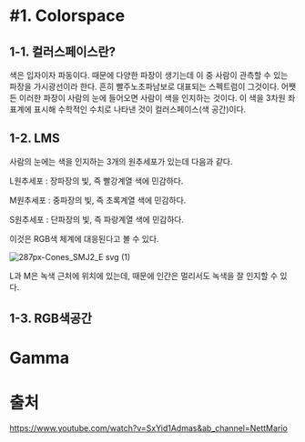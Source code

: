 #1. Colorspace
============
1-1. 컬러스페이스란?
-------------
색은 입자이자 파동이다. 때문에 다양한 파장이 생기는데 이 중 사람이 관측할 수 있는 파장을 가시광선이라 한다. 흔히 빨주노초파남보로 대표되는 스펙트럼이 그것이다. 어쨋든 이러한 파장이 사람의 눈에 들어오면 사람이 색을 인지하는 것이다. 이 색을 3차원 좌표계에 표시해 수학적인 수치로 나타낸 것이 컬러스페이스(색 공간)이다.

1-2. LMS
-------
사람의 눈에는 색을 인지하는 3개의 원추세포가 있는데 다음과 같다.

L원추세포 : 장파장의 빛, 즉 빨강계열 색에 민감하다.

M원추세포 : 중파장의 빛, 즉 초록계열 색에 민감하다.

S원추세포 : 단파장의 빛, 즉 파랑계열 색에 민감하다. 

이것은 RGB색 체계에 대응된다고 볼 수 있다.

![287px-Cones_SMJ2_E svg (1)](https://user-images.githubusercontent.com/71221618/94370074-abf1c400-0128-11eb-9dac-80d7ba3badd9.png)

L과 M은 녹색 근처에 위치에 있는데, 때문에 인간은 멀리서도 녹색을 잘 인지할 수 있다.

1-3. RGB색공간
-------------




# Gamma
#


# 출처
https://www.youtube.com/watch?v=SxYid1Admas&ab_channel=NettMario
